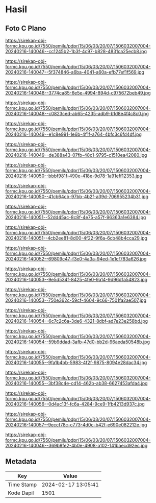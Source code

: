 # Hasil

## Foto C Plano

https://sirekap-obj-formc.kpu.go.id/7550/pemilu/pdpr/15/06/03/20/07/1506032007004-20240216-140046--cc1245b2-1b3f-4c97-b828-4831ca25ecb8.jpg

https://sirekap-obj-formc.kpu.go.id/7550/pemilu/pdpr/15/06/03/20/07/1506032007004-20240216-140047--5f374846-a6ba-4041-a60a-efb77ef1f569.jpg

https://sirekap-obj-formc.kpu.go.id/7550/pemilu/pdpr/15/06/03/20/07/1506032007004-20240216-140048--3774ca85-6e5e-4994-894d-c975672beb49.jpg

https://sirekap-obj-formc.kpu.go.id/7550/pemilu/pdpr/15/06/03/20/07/1506032007004-20240216-140048--c0823ced-ab65-4235-adb9-b1d8e4f4c8c0.jpg

https://sirekap-obj-formc.kpu.go.id/7550/pemilu/pdpr/15/06/03/20/07/1506032007004-20240216-140049--e1c8e991-1e6b-4f1f-a764-4bfc3c6fd4df.jpg

https://sirekap-obj-formc.kpu.go.id/7550/pemilu/pdpr/15/06/03/20/07/1506032007004-20240216-140049--de388a43-07fb-48c1-9795-c1510ea42080.jpg

https://sirekap-obj-formc.kpu.go.id/7550/pemilu/pdpr/15/06/03/20/07/1506032007004-20240216-140050--bbbf981f-490e-418e-9d78-1a91eff12353.jpg

https://sirekap-obj-formc.kpu.go.id/7550/pemilu/pdpr/15/06/03/20/07/1506032007004-20240216-140050--41cb64cb-97bb-4b2f-a39d-706955234b31.jpg

https://sirekap-obj-formc.kpu.go.id/7550/pemilu/pdpr/15/06/03/20/07/1506032007004-20240216-140051--52dd45ac-8c8f-4e75-a57f-96363a1e6384.jpg

https://sirekap-obj-formc.kpu.go.id/7550/pemilu/pdpr/15/06/03/20/07/1506032007004-20240216-140051--4cb2ee81-8d00-4f22-9f6a-6cb48b4cca29.jpg

https://sirekap-obj-formc.kpu.go.id/7550/pemilu/pdpr/15/06/03/20/07/1506032007004-20240216-140052--69809c47-f3e0-4a3a-94ed-1e1cf783a626.jpg

https://sirekap-obj-formc.kpu.go.id/7550/pemilu/pdpr/15/06/03/20/07/1506032007004-20240216-140053--9e5d534f-8425-4fe0-9a14-9d96d1a54823.jpg

https://sirekap-obj-formc.kpu.go.id/7550/pemilu/pdpr/15/06/03/20/07/1506032007004-20240216-140053--750e362c-59cf-4604-9c66-7501fa2ae507.jpg

https://sirekap-obj-formc.kpu.go.id/7550/pemilu/pdpr/15/06/03/20/07/1506032007004-20240216-140054--6c7c2c6a-3de6-4321-8dbf-ad7e23e258bd.jpg

https://sirekap-obj-formc.kpu.go.id/7550/pemilu/pdpr/15/06/03/20/07/1506032007004-20240216-140054--59b9ddad-3afb-47d0-bb2d-96aeda50548b.jpg

https://sirekap-obj-formc.kpu.go.id/7550/pemilu/pdpr/15/06/03/20/07/1506032007004-20240216-140055--9fa1b4bb-5983-4f2f-9875-8094e28dac34.jpg

https://sirekap-obj-formc.kpu.go.id/7550/pemilu/pdpr/15/06/03/20/07/1506032007004-20240216-140055--3bf38c4e-cd14-462b-ab38-6627453afda4.jpg

https://sirekap-obj-formc.kpu.go.id/7550/pemilu/pdpr/15/06/03/20/07/1506032007004-20240216-140056--0d4ac13f-fc6a-4284-9ce9-1fb4213d937c.jpg

https://sirekap-obj-formc.kpu.go.id/7550/pemilu/pdpr/15/06/03/20/07/1506032007004-20240216-140057--9eccf78c-c773-4d0c-b42f-e690e082212e.jpg

https://sirekap-obj-formc.kpu.go.id/7550/pemilu/pdpr/15/06/03/20/07/1506032007004-20240216-140046--369b8fe2-4b0e-4908-a102-141baecd92ec.jpg


## Metadata

| Key        | Value               |
| ---------- | ------------------- |
| Time Stamp | 2024-02-17 13:05:41 |
| Kode Dapil | 1501                |



